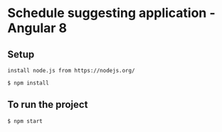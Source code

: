Schedule suggesting application - Angular 8
===============

Setup
-----

  ```
  install node.js from https://nodejs.org/
  
  $ npm install

  ```
  
   
  To run the project
  -----------
  
    $ npm start  
  


